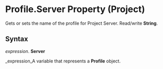 
# Profile.Server Property (Project)

Gets or sets the name of the profile for Project Server. Read/write  **String**.


## Syntax

 _expression_. **Server**

 _expression_A variable that represents a  **Profile** object.

